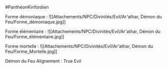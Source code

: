 #PanthéonKinfordien

Forme démoniaque :
![[Attachements/NPC/Divinités/Evil/Ar'athar, Démon du Feu/Forme_démoniaque.jpg]]

Forme élémentaire :
![[Attachements/NPC/Divinités/Evil/Ar'athar, Démon du Feu/Forme_élémentaire.jpg]]

Forme mortelle :
![[Attachements/NPC/Divinités/Evil/Ar'athar, Démon du Feu/Forme_Mortelle.jpg]]

Démon du Feu
Alignement : True Evil